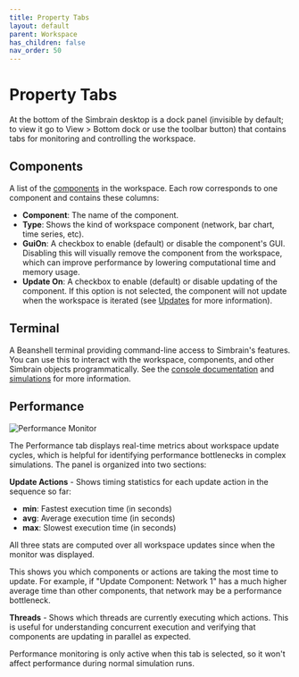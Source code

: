 ```yaml
---
title: Property Tabs
layout: default
parent: Workspace
has_children: false
nav_order: 50
---
```


# Property Tabs

At the bottom of the Simbrain desktop is a dock panel (invisible by default; to view it go to View > Bottom dock or use the toolbar button) that contains tabs for monitoring and controlling the workspace.

## Components

A list of the [components](components) in the workspace. Each row corresponds to one component and contains these columns:

- **Component**: The name of the component.
- **Type**: Shows the kind of workspace component (network, bar chart, time series, etc).
- **GuiOn**: A checkbox to enable (default) or disable the component's GUI. Disabling this will visually remove the component from the workspace, which can improve performance by lowering computational time and memory usage.
- **Update On**: A checkbox to enable (default) or disable updating of the component. If this option is not selected, the component will not update when the workspace is iterated (see [Updates](update) for more information).

## Terminal

A Beanshell terminal providing command-line access to Simbrain's features. You can use this to interact with the workspace, components, and other Simbrain objects programmatically. See the [console documentation](../utilities/terminal.html) and [simulations](../simulations) for more information.

## Performance

![Performance Monitor](/assets/images/performanceMonitor.png)

The Performance tab displays real-time metrics about workspace update cycles, which is helpful for identifying performance bottlenecks in complex simulations. The panel is organized into two sections:

**Update Actions** - Shows timing statistics for each update action in the sequence so far:
- **min**: Fastest execution time (in seconds)
- **avg**: Average execution time (in seconds)  
- **max**: Slowest execution time (in seconds)

All three stats are computed over all workspace updates since when the monitor was displayed.

This shows you which components or actions are taking the most time to update. For example, if "Update Component: Network 1" has a much higher average time than other components, that network may be a performance bottleneck.

**Threads** - Shows which threads are currently executing which actions. This is useful for understanding concurrent execution and verifying that components are updating in parallel as expected.

Performance monitoring is only active when this tab is selected, so it won't affect performance during normal simulation runs.